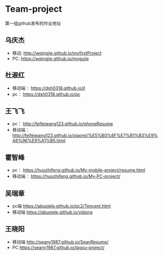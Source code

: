 # Team-project
第一组github发布的作业地址
## 乌庆杰
  - 移动:
        http://wqingjie.github.io/myfirstProject
  - PC:
        https://wqingjie.github.io/mogujie

## 杜淑红
  - 移动端： https://dsh0318.github.io/jl     
  - pc： https://dsh0318.github.io/pc
  
## 王飞飞
  - pc： http://feifeiwang123.github.io/phoneResume
  - 移动端： http://feifeiwang123.github.io/xiaomi/%E5%B0%8F%E7%B1%B3%E9%A6%96%E9%A1%B5.html
  
## 霍智峰
  - pc： https://huozhifeng.github.io/My-mobile-project/resume.html
  - 移动端： https://huozhifeng.github.io/My-PC-project/
  
## 吴瑞章
  - pc端  https://abuxiele.github.io/pc2/Tencent.html
  - 移动端  https://abuxiele.github.io/yidong
  
## 王晓阳
  - 移动端 http://seany1987.github.io/SeanResume/
  - PC   https://seany1987.github.io/lagou-project/
  
  
